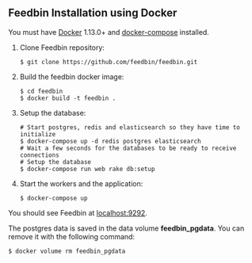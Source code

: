 Feedbin Installation using Docker
---------------------------------

You must have [Docker](https://www.docker.com) 1.13.0+ and [docker-compose](https://docs.docker.com/compose/install/) installed.

1. Clone Feedbin repository:

    ```
    $ git clone https://github.com/feedbin/feedbin.git
    ```

2. Build the feedbin docker image:

    ```
    $ cd feedbin
    $ docker build -t feedbin .
    ```

3. Setup the database:

    ```
    # Start postgres, redis and elasticsearch so they have time to initialize
    $ docker-compose up -d redis postgres elasticsearch
    # Wait a few seconds for the databases to be ready to receive connections
    # Setup the database
    $ docker-compose run web rake db:setup
    ```

4. Start the workers and the application:

    ```
    $ docker-compose up
    ```

You should see Feedbin at [localhost:9292](http://localhost:9292).

The postgres data is saved in the data volume **feedbin_pgdata**.
You can remove it with the following command:

    $ docker volume rm feedbin_pgdata
